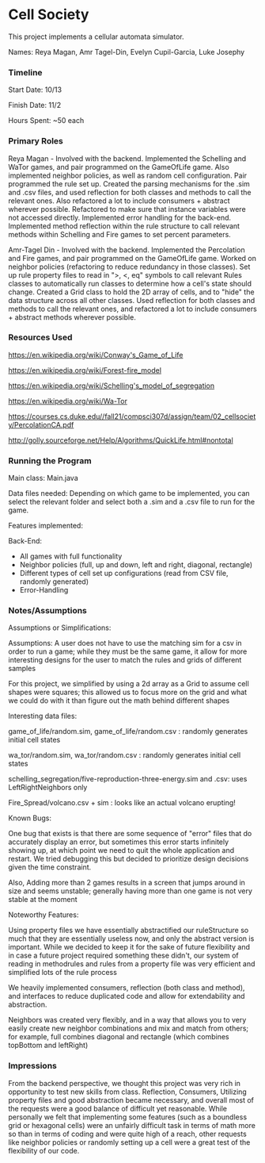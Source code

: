 Cell Society
====

This project implements a cellular automata simulator.

Names:
Reya Magan,
Amr Tagel-Din,
Evelyn Cupil-Garcia,
Luke Josephy

### Timeline

Start Date: 10/13

Finish Date: 11/2

Hours Spent: ~50 each

### Primary Roles
Reya Magan - Involved with the backend. Implemented the Schelling and WaTor games, and pair programmed on the GameOfLife game.
Also implemented neighbor policies, as well as random cell configuration. Pair programmed the rule set up. Created the parsing mechanisms for the .sim and .csv files, and used reflection for both classes and methods to call the relevant ones.
Also refactored a lot to include consumers + abstract wherever possible. Refactored to make sure that instance variables were not accessed directly. Implemented error handling for the back-end. Implemented method reflection within
the rule structure to call relevant methods within Schelling and Fire games to set percent parameters.

Amr-Tagel Din - Involved with the backend. Implemented the Percolation and Fire games, and pair programmed on the GameOfLife game. Worked on neighbor policies (refactoring to reduce redundancy in those classes).
Set up rule property files to read in ">, <, eq" symbols to call relevant Rules classes to automatically run classes to determine how a cell's state should change. Created a Grid class to hold the 2D array
of cells, and to "hide" the data structure across all other classes. Used reflection for both classes and methods to call the relevant ones, and refactored a lot to include
consumers + abstract methods wherever possible.

### Resources Used
https://en.wikipedia.org/wiki/Conway's_Game_of_Life

https://en.wikipedia.org/wiki/Forest-fire_model

https://en.wikipedia.org/wiki/Schelling's_model_of_segregation

https://en.wikipedia.org/wiki/Wa-Tor

https://courses.cs.duke.edu//fall21/compsci307d/assign/team/02_cellsociety/PercolationCA.pdf

http://golly.sourceforge.net/Help/Algorithms/QuickLife.html#nontotal

### Running the Program

Main class: Main.java

Data files needed: Depending on which game to be implemented, you can select
the relevant folder and select both a .sim and a .csv file to run for the game.

Features implemented:

Back-End:
- All games with full functionality
- Neighbor policies (full, up and down, left and right, diagonal, rectangle)
- Different types of cell set up configurations (read from CSV file, randomly generated)
- Error-Handling



### Notes/Assumptions

Assumptions or Simplifications:

Assumptions: A user does not have to use the matching sim for a csv in order to run a game; while they must be the same game, it allow for more interesting designs for the user to match the rules and grids of different samples

For this project, we simplified by using a 2d array as a Grid to assume cell shapes were squares; this allowed us to focus more on the grid and what we could do with it than figure out the math behind different shapes

Interesting data files:

game_of_life/random.sim, game_of_life/random.csv : randomly generates initial cell states

wa_tor/random.sim, wa_tor/random.csv : randomly generates initial cell states

schelling_segregation/five-reproduction-three-energy.sim and .csv: uses LeftRightNeighbors only

Fire_Spread/volcano.csv + sim : looks like an actual volcano erupting!

Known Bugs:

One bug that exists is that there are some sequence of "error" files that do accurately display an error,
but sometimes this error starts infinitely showing up, at which point we need to quit the whole application and restart.
We tried debugging this but decided to prioritize design decisions given the time constraint.

Also, Adding more than 2 games results in a screen that jumps around in size and seems unstable; generally having more than one game is not very stable at the moment


Noteworthy Features:

Using property files we have essentially abstractified our ruleStructure so much that they are essentially useless now, and only the abstract version is important. While we decided to keep it for the sake of future flexibility and in case a future project required something these didn't, our system of reading in methodrules and rules from a property file was very efficient and simplified lots of the rule process

We heavily implemented consumers, reflection (both class and method), and interfaces to reduce duplicated code and allow for extendability and abstraction.

Neighbors was created very flexibly, and in a way that allows you to very easily create new neighbor combinations and mix and match from others; for example, full combines diagonal and rectangle (which combines topBottom and leftRight)

### Impressions
From the backend perspective, we thought this project was very rich in opportunity to test new skills
from class. Reflection, Consumers, Utilizing property files and good abstraction became necessary, and overall
most of the requests were a good balance of difficult yet reasonable. While personally we felt that implementing
some features (such as a boundless grid or hexagonal cells) were an unfairly difficult task in terms of math
more so than in terms of coding and were quite high of a reach, other requests like neighbor policies or
randomly setting up a cell were a great test of the flexibility of our code.

